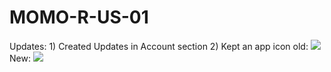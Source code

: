 # MOMO-R-US-01

Updates: 1) Created Updates in Account section
         2) Kept an app icon 
old: 
   <a href="https://www.loom.com/share/8ce8bc77483e4e37a0e568897245572b">
      <img style="max-width:300px;" src="https://cdn.loom.com/sessions/thumbnails/8ce8bc77483e4e37a0e568897245572b-with-play.gif">
    </a>
New: 
    <a href="https://www.loom.com/share/26b4667ef0dc49a7af68c9618fa81202">
      <img style="max-width:300px;" src="https://cdn.loom.com/sessions/thumbnails/26b4667ef0dc49a7af68c9618fa81202-with-play.gif">
    </a>
  </div>
         
